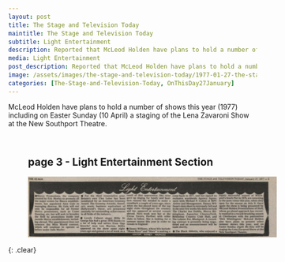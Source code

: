 ```yaml
---
layout: post
title: The Stage and Television Today
maintitle: The Stage and Television Today
subtitle: Light Entertainment
description: Reported that McLeod Holden have plans to hold a number of shows this year including on Easter Sunday (10 April 1977) a staging of the Lena Zavaroni Show at the New Southport Theatre.
media: Light Entertainment
post_description: Reported that McLeod Holden have plans to hold a number of shows this year including on Easter Sunday (10 April 1977) a staging of the Lena Zavaroni Show at the New Southport Theatre.
image: /assets/images/the-stage-and-television-today/1977-01-27-the-stage-and-television-today-page-03-cropped.jpg
categories: [The-Stage-and-Television-Today, OnThisDay27January]
---
```


McLeod Holden have plans to hold a number of shows this year (1977) including on Easter Sunday (10 April) a staging of the Lena Zavaroni Show at the New Southport Theatre.

<figure class="fig1">
<figcaption>
<h2 id="page-3">page 3 - Light Entertainment Section</h2>
</figcaption>
<a href="/assets/images/the-stage-and-television-today/1977-01-27-the-stage-and-television-today-page-03-cropped.jpg"><img src="/assets/images/the-stage-and-television-today/1977-01-27-the-stage-and-television-today-page-03-cropped.jpg" class="full-width zoom-in"></a>
</figure>

<br />{: .clear}

<style>
.fig1 {float:left; width:100%;}

figcaption {float:left; width:100%;}
</style>

